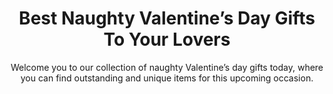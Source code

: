 ---
layout: post
title: Best Naughty Valentine’s Day Gifts To Your Lovers
subtitle: Welcome you to our collection of naughty Valentine’s day gifts today, where you can find outstanding and unique items for this upcoming occasion.
header-img: "img/post/2023/09/copied/medium_Naughty_valentine_day_gifts_443b154cfc.jpg"
header-style: text
permalink: "/naughty-valentine-day-gifts/"
catalog: true
tags:
  - Recipients 
  - Men
---  